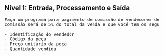 ## Nível 1: Entrada, Processamento e Saída 
<pre>
Faça um programa para pagamento de comissão de vendedores de peças, levando-se em consideração que sua
comissão será de 5% do total da venda e que você tem os seguintes dados:
  
- Identificação do vendedor
- Código da peça
- Preço unitário da peça
- Quantidade vendida 
</pre>

